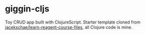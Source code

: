 # giggin-cljs

Toy CRUD app built with ClojureScript. Starter template cloned from [jacekschae/learn-reagent-course-files](https://github.com/jacekschae/learn-reagent-course-files), all Clojure code is mine.
